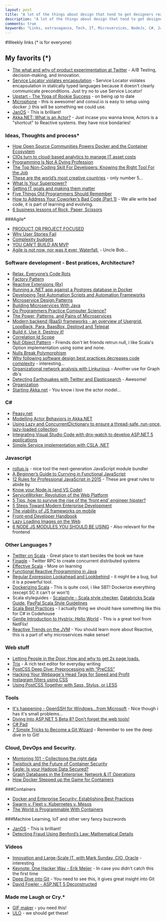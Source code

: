 ```yaml
---
layout: post
title: "A lot of the things about design that tend to get designers really interested aren&#8217;t that important."
description: "A lot of the things about design that tend to get designers really interested aren&#8217;t that important."
comments: true
keywords: "Links, extravaganza, Tech, IT, Microservices, NodeJs, C#, Javascript, Solution architecture"
---
```

#Weekly links (* is for everyone)

##  My favorits (*)
 * [The what and why of product experimentation at Twitter](https://blog.twitter.com/2015/the-what-and-why-of-product-experimentation-at-twitter-0) - A/B Testing, decision-making, and innovation.
 * [Service Locator violates encapsulation](http://blog.ploeh.dk/2015/10/26/service-locator-violates-encapsulation/) - Service Locator violates encapsulation in statically typed languages because it doesn't clearly communicate preconditions. Just try no to use Service Locator!
 * [Upstart - The Yoga of Rookie Success](https://msdn.microsoft.com/en-us/magazine/mt573709?f=255&MSPPError=-2147217396) - on being up to date
 * [Microphone](http://blog.nethouse.se/2015/10/19/introducing-microphone-microservices-with-service-discovery-for-net/) - this is awesome! and consul.io is easy to setup using docker ;) this will be something we could use.
 * [JanOS](http://janos.io/) - This is brilliant!
 * [Akka.NET: What is an Actor?](https://petabridge.com/blog/akkadotnet-what-is-an-actor/) - Just incase you wanna know, Actors is a "shortcut" to Reactive systems. they have nice bondaries!
 
### Ideas, Thoughts and process*
 * [How Open Source Communities Powers Docker and the Container Ecosystem](http://thenewstack.io/open-source-communities-define-docker-container-ecosystem/)
 * [CIOs turn to cloud-based analytics to manage IT asset costs](http://www.cio.com/article/2996559/cloud-computing/cios-turn-to-cloud-based-analytics-to-manage-it-asset-costs.html#tk.rss_itstrategy)
 * [Programming Is Not A Dying Profession](http://thecodist.com/article/programming-is-not-a-dying-profession)
 * [The Top Non-Coding Skill For Developers: Knowing the Right Tool For the Job](https://dzone.com/articles/the-top-non-coding-skill-of-a-developer-the-right)
 * [These are the world’s most creative countries](https://agenda.weforum.org/2015/10/most-creative-countries-in-the-world/) - only number 5...
 * [What Is Your Superpower?](http://benscheirman.com/2015/10/what-is-your-superpower/?utm_source=feedburner&utm_medium=feed&utm_campaign=Feed%3A+ficklebits+%28Fickle+Bits%29)
 * [Setting IT goals and making them matter](http://www.cio.com/article/2997581/cio-role/setting-it-goals-and-making-them-matter.html#tk.rss_itstrategy)
 * [Five Things Old Programmers Should Remember](https://medium.com/@garywiz/five-things-old-programmers-need-to-remember-e78caf0b0973#.z02zw77sv)
 * [How to Address Your Coworker’s Bad Code (Part 1)](http://www.daedtech.com/how-to-address-your-coworkers-bad-code-part-1) - We alle write bad code, it is part of learning and evolving.
 * [6 business lessons of Rock, Paper, Scissors](http://www.cio.com/article/2997734/it-strategy/6-business-lessons-of-rock-paper-scissors.html#tk.rss_itstrategy)


###Agile*
 * [PRODUCT OR PROJECT FOCUSED](http://elegantcode.com/2015/10/24/product-or-project-focused/)
 * [Why User Stories Fail](http://www.javacodegeeks.com/2015/10/why-user-stories-fail.html?)
 * [Complexity budgets](http://scattered-thoughts.net/blog/2015/10/25/complexity-budgets/)
 * [YOU CAN’T BUILD AN MVP](http://www.gilzilberfeld.com/2015/10/you-cant-build-an-mvp.html)
 * [Agile is not now, nor was it ever, Waterfall.](https://blog.8thlight.com/uncle-bob/2015/10/16/agile-and-waterfall.html) - Uncle Bob...


### Software development - Best pratices, Architecture?
 * [Relax. Everyone’s Code Rots](http://blog.ndepend.com/relax-everyones-code-rots/)
 * [Factory Pattern](http://code.tutsplus.com/tutorials/design-patterns-the-factory-method-pattern--cms-24530)
 * [Reactive Extensions (Rx)](http://www.codeproject.com/Articles/878014/Reactive-Extensions-Rx) 
 * [Running a .NET app against a Postgres database in Docker](http://codebetter.com/kylebaley/2015/10/25/running-a-net-app-against-a-postgres-database-in-docker/)
 * [Developing Test Automation Scripts and Automation Frameworks](http://www.infoq.com/articles/test-scripts-frameworks)
 * [Microservice Design Patterns](https://dzone.com/articles/microservice-design-patterns)
 * [Building Microservices With Java](https://dzone.com/articles/building-microservices-with-java)
 * [Do Programmers Practice Computer Science?](http://www.daedtech.com/do-programmers-practice-computer-science)
 * [The Power, Patterns, and Pains of Microservices](https://dzone.com/articles/the-power-patterns-and-pains-of-microservices)
 * [Modern backend (BaaS) frameworks - an overview of Usergrid, LoopBack, Para, BaasBox, Deployd and Telepat](http://www.erudika.com/blog/2015/10/21/backend-frameworks-usergrid-loopback-para-baasbox-deployd-telepat)
 * [Build it, Use it, Destroy it!](https://alexandrebrisebois.wordpress.com/2015/10/17/build-it-use-it-destroy-it/)
 * [Correlation Id Scope](http://weblogs.asp.net/ricardoperes/correlation-id-scope?WT.mc_id=DX_MVP4025064)
 * [Null Object Pattern](http://deviq.com/null-object-pattern/) - Friends don't let friends retrun null, i like Scala's Option implementation using some and none.
 * [Nulls Break Polymorphism](http://ardalis.com/nulls-break-polymorphism)
 * [Why following software design best practices decreases code complexity](http://enterprisecraftsmanship.com/2015/10/26/why-following-software-design-best-practices-decreases-code-complexity/) - interesting... 
 * [Organizational network analysis with Linkurious](https://linkurio.us/organizational-network-analysis-with-linkurious/) - Another use for Graph db's
 * [Detecting Earthquakes with Twitter and Elasticsearch](http://thenewstack.io/detecting-earthquakes-twitter-elasticsearch/) - Awesome!
 * [Organization](http://theprogrammersparadox.blogspot.dk/2015/10/organization.html)
 * [Starting Akka.net](http://blog.jaywayco.co.uk/starting-akka-net/) - You know i love the actor model...

### **C#**
 * [Peasy.net](https://github.com/ahanusa/Peasy.NET/wiki) 
 * [Modelling Actor Behaviors in Akka.NET](https://visualstudiomagazine.com/articles/2015/10/01/modelling-actor-behaviors.aspx)
 * [Using Lazy and ConcurrentDictionary to ensure a thread-safe, run-once, lazy-loaded collection](https://blogs.endjin.com/2015/10/using-lazy-and-concurrentdictionary-to-ensure-a-thread-safe-run-once-lazy-loaded-collection/)
 * [Integrating Visual Studio Code with dnx-watch to develop ASP.NET 5 applications](http://www.hanselman.com/blog/IntegratingVisualStudioCodeWithDnxwatchToDevelopASPNET5Applications.aspx)
 * [Simple Service implementation with CSLA .NET](http://www.lhotka.net/weblog/SimpleServiceImplementationWithCSLANET.aspx)

### Javascript
 * [rollup.js](http://rollupjs.org/) - nice tool the next-generation JavaScript module bundler
 * [A Beginner’s Guide to Currying in Functional JavaScript](http://www.sitepoint.com/currying-in-functional-javascript/)
 * [12 Rules for Professional JavaScript in 2015](https://medium.com/@housecor/12-rules-for-professional-javascript-in-2015-f158e7d3f0fc#.699roq82b) - These are great rules to abide by
 * [Know your Node.js (and VS Code)](https://channel9.msdn.com/coding4fun/blog/Know-your-Nodejs-and-VS-Code?WT.mc_id=DX_MVP4025064)
 * [ServiceWorker: Revolution of the Web Platform](https://ponyfoo.com/articles/serviceworker-revolution)
 * [5 Tips, how to survive the rise of the ‘front end’ engineer hipster?](http://www.clemensreijnen.nl/post/2015/10/22/5-tips-how-to-survive-the-rise-of-the-front-end-engineer-hipster)
 * [5 Steps Toward Modern Enterprise Development](http://www.love2dev.com/#!article/5%20Steps%20Toward%20Modern%20Enterprise%20Development)
 * [The viability of JS frameworks on mobile](https://joreteg.com/blog/viability-of-js-frameworks-on-mobile)
 * [Front-end Developer Handbook](http://www.frontendhandbook.com/)
 * [Lazy Loading Images on the Web](http://developer.telerik.com/featured/lazy-loading-images-on-the-web/)
 * [6 NODE.JS MODULES YOU SHOULD BE USING](http://www.programmableweb.com/news/6-node.js-modules-you-should-be-using/analysis/2015/10/26) - Also relevant for the frontend

### Other Languages ?
 * [Twitter on Scala](http://twitter.github.io/scala_school/) - Great place to start besides the book we have
 * [Finagle](http://twitter.github.io/finagle/) - Twitter RPC to create concurrent distributed systems
 * [Effective Scala](http://twitter.github.io/effectivescala) - More on learning 
 * [Functional Reactive Programming in Java](https://realm.io/news/droidcon-gomez-functional-reactive-programming/)
 * [Regular Expression Lookahead and Lookbehind](http://www.blackwasp.co.uk/RegexLookahead.aspx) - it might be a bug, but it is a powerful tool.
 * [Dockerizing Scala](http://blog.codacy.com/2015/07/16/dockerizing-scala/#gs.FQ5m5_g) - This is quite cool, i like SBT! Dockerize everything (except SC it can't or won't)
 * Scala styleguides - [Scalastyle - Scala style checker](http://www.scalastyle.org/), [Databricks Scala Guide](https://github.com/databricks/scala-style-guide), [PayPal Scala Style Guidelines](https://github.com/paypal/scala-style-guide)  
 * [Scala Best Practices](https://github.com/alexandru/scala-best-practices) - I actually thing we should have something like this for C# in Codehouse
 * [Gentle Introduction to Hystrix: Hello World](https://dzone.com/articles/gentle-introduction-to-hystrix-hello-world) - This is a great tool from NetFlix!
 * [Reactive Trends on the JVM](https://dzone.com/articles/reactive-trends-on-the-jvm) - You should learn more about Reactive, this is a part of why microservices make sense!
 

### Web stuff
 * [Letting People in the Door. How and why to get 2s page loads.](https://medium.com/@puppybits/letting-people-in-the-door-how-and-why-to-get-page-loads-under-2-seconds-340c487bd81d#.c5b82z2gn)
 * [Trix](http://trix-editor.org/) - A rich text editor for everyday writing 
 * [PostCSS Deep Dive: Preprocessing with “PreCSS”](http://webdesign.tutsplus.com/tutorials/postcss-deep-dive-preprocessing-with-precss--cms-24583)
 * [Hacking Your Webpage's Head Tags for Speed and Profit](http://www.nateberkopec.com/2015/10/21/hacking-head-tags-for-speed-and-profit.html)
 * [Instagram filters using CSS](http://una.im/CSSgram/)
 * [Using PostCSS Together with Sass, Stylus, or LESS](http://webdesign.tutsplus.com/tutorials/using-postcss-together-with-sass-stylus-or-less--cms-24591)
 
### Tools
 * [It's happening - OpenSSH for Windows...from Microsoft](http://www.hanselman.com/blog/ItsHappeningOpenSSHForWindowsfromMicrosoft.aspx) - Nice though i has it's small problems...
 * [Diving Into ASP.NET 5 Beta 8? Don’t forget the web tools!](http://thedatafarm.com/tools/diving-into-asp-net-5-beta-8-dont-forget-the-web-tools/)
 * [C# Pad](http://csharppad.com/)
 * [7 Simple Tricks to Become a Git Wizard](https://dzone.com/articles/7-simple-tricks-to-become-a-git-wizard) - Remember to see the deep dive in to Git!
 
### Cloud, DevOps and Security. 
 * [Montoring 101 - Collectiong the right data](http://thenewstack.io/monitoring-101-collecting-right-data/)
 * [Twistlock and the Future of Container Security](http://thenewstack.io/twistlock-future-container-security/)
 * [Eagle: Is your Hadoop Data Secured?](http://www.ebaytechblog.com/2015/10/23/eagle-is-your-hadoop-data-secured/)
 * [Graph Databases in the Enterprise: Network & IT Operations](http://neo4j.com/blog/enterprise-network-it-operations/)
 * [How Docker Stepped up the Game for Containers](http://thenewstack.io/shining-historical-lens-containers/)

###Containers
 * [Docker and Enterprise Security: Establishing Best Practices](https://dzone.com/articles/docker-and-enterprise-security-establishing-best-p) 
 * [Swarm v. Fleet v. Kubernetes v. Mesos](http://radar.oreilly.com/2015/10/swarm-v-fleet-v-kubernetes-v-mesos.html)
 * [The World is Programmable With Containers](http://thenewstack.io/the-world-is-programmable-with-containers/)

###Machine Learning, IoT and other very fancy buzzwords
* [JanOS](http://janos.io/) - This is brilliant!
* [Detecting Fraud Using Benford’s Law: Mathematical Details](http://blog.cluster-text.com/2015/10/20/detecting-fraud-using-benfords-law-mathematical-details/)

### Videos
 * [Innovation and Large-Scale IT, with Mark Sunday, CIO, Oracle](https://www.youtube.com/watch?v=A2N7b9mzC40) - interesting 
 * [Keynote: One Hacker Way - Erik Meijer](https://www.youtube.com/watch?v=FvMuPtuvP5w&list=PLEx5khR4g7PL0fDNJkI2dHhqeckQTAbes&index=8) - In case you didn't catch this the first time
 * [Deep Dive into Git](https://www.youtube.com/watch?v=dBSHLb1B8sw&list=PLEx5khR4g7PL0fDNJkI2dHhqeckQTAbes&index=7) - You need to see this, it gives great insight into Git
 * [David Fowler - ASP.NET 5 Deconstructed](https://vimeo.com/142347212)


### Made me Laugh or Cry.*
* [GIF maker](http://giphy.com/create/gifmaker) - you need this!
* [ULO](https://www.kickstarter.com/projects/vivienmuller/ulo/description) - we should get these!

